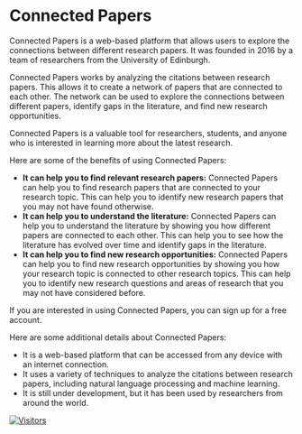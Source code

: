 # Connected Papers

Connected Papers is a web-based platform that allows users to explore the connections between different research papers. It was founded in 2016 by a team of researchers from the University of Edinburgh.

Connected Papers works by analyzing the citations between research papers. This allows it to create a network of papers that are connected to each other. The network can be used to explore the connections between different papers, identify gaps in the literature, and find new research opportunities.

Connected Papers is a valuable tool for researchers, students, and anyone who is interested in learning more about the latest research.

Here are some of the benefits of using Connected Papers:

* **It can help you to find relevant research papers:** Connected Papers can help you to find research papers that are connected to your research topic. This can help you to identify new research papers that you may not have found otherwise.
* **It can help you to understand the literature:** Connected Papers can help you to understand the literature by showing you how different papers are connected to each other. This can help you to see how the literature has evolved over time and identify gaps in the literature.
* **It can help you to find new research opportunities:** Connected Papers can help you to find new research opportunities by showing you how your research topic is connected to other research topics. This can help you to identify new research questions and areas of research that you may not have considered before.

If you are interested in using Connected Papers, you can sign up for a free account.

Here are some additional details about Connected Papers:

* It is a web-based platform that can be accessed from any device with an internet connection.
* It uses a variety of techniques to analyze the citations between research papers, including natural language processing and machine learning.
* It is still under development, but it has been used by researchers from around the world.

[![Visitors](https://api.visitorbadge.io/api/visitors?path=https%3A%2F%2Fgithub.com%2Fdrshahizan\&labelColor=%23697689\&countColor=%23555555\&style=plastic)](https://visitorbadge.io/status?path=https%3A%2F%2Fgithub.com%2Fdrshahizan)
